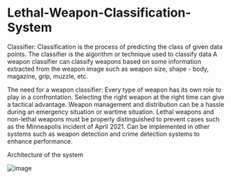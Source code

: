 # Lethal-Weapon-Classification-System

Classifier:
Classification is the process of predicting the class of given data points.
The classifier is the algorithm or technique used to classify data
A weapon classifier can classify weapons based on some information extracted from the weapon image such as weapon size, shape - body, magazine, grip, muzzle, etc.

The need for a weapon classifier:
Every type of weapon has its own role to play in a confrontation. Selecting the right weapon at the right time can give a tactical advantage.
Weapon management and distribution can be a hassle during an emergency situation or wartime situation.
Lethal weapons and non-lethal weapons must be properly distinguished to prevent cases such as the Minneapolis incident of April 2021.
Can be implemented in other systems such as weapon detection and crime detection systems to enhance performance.

Architecture of the system

![image](https://user-images.githubusercontent.com/78581366/182007972-7d10cb9a-1047-4a36-8922-bd42f7ad29a0.png)




